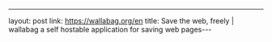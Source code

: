 ---
layout: post
link: https://wallabag.org/en
title: Save the web, freely | wallabag  a self hostable application for saving web pages---
